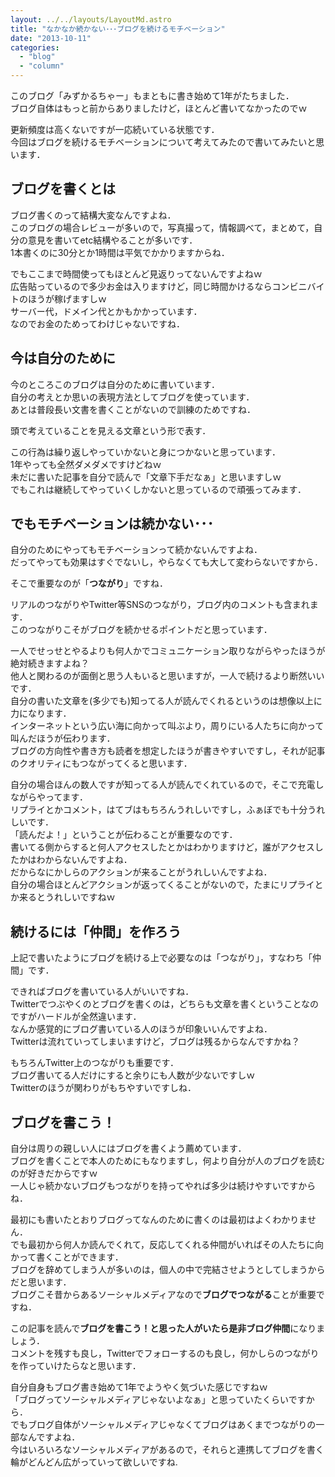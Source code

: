 ```yaml
---
layout: ../../layouts/LayoutMd.astro
title: "なかなか続かない･･･ブログを続けるモチベーション"
date: "2013-10-11"
categories: 
  - "blog"
  - "column"
---
```


このブログ「みずかるちゃー」もまともに書き始めて1年がたちました．  
ブログ自体はもっと前からありましたけど，ほとんど書いてなかったのでｗ

更新頻度は高くないですが一応続いている状態です．  
今回はブログを続けるモチベーションについて考えてみたので書いてみたいと思います．

## ブログを書くとは

ブログ書くのって結構大変なんですよね．  
このブログの場合レビューが多いので，写真撮って，情報調べて，まとめて，自分の意見を書いてetc結構やることが多いです．  
1本書くのに30分とか1時間は平気でかかりますからね．

でもここまで時間使ってもほとんど見返りってないんですよねｗ  
広告貼っているので多少お金は入りますけど，同じ時間かけるならコンビニバイトのほうが稼げますしｗ  
サーバー代，ドメイン代とかもかかっています．  
なのでお金のためってわけじゃないですね．

## 今は自分のために

今のところこのブログは自分のために書いています．  
自分の考えとか思いの表現方法としてブログを使っています．   
あとは普段長い文書を書くことがないので訓練のためですね．

頭で考えていることを見える文章という形で表す．

この行為は繰り返しやっていかないと身につかないと思っています．  
1年やっても全然ダメダメですけどねｗ  
未だに書いた記事を自分で読んで「文章下手だなぁ」と思いますしｗ  
でもこれは継続してやっていくしかないと思っているので頑張ってみます．

## でもモチベーションは続かない･･･

自分のためにやってもモチベーションって続かないんですよね．  
だってやっても効果はすぐでないし，やらなくても大して変わらないですから．

そこで重要なのが「**つながり**」ですね．

リアルのつながりやTwitter等SNSのつながり，ブログ内のコメントも含まれます．  
このつながりこそがブログを続かせるポイントだと思っています．

一人でせっせとやるよりも何人かでコミュニケーション取りながらやったほうが絶対続きますよね？  
他人と関わるのが面倒と思う人もいると思いますが，一人で続けるより断然いいです．  
自分の書いた文章を(多少でも)知ってる人が読んでくれるというのは想像以上に力になります．  
インターネットという広い海に向かって叫ぶより，周りにいる人たちに向かって叫んだほうが伝わります．  
ブログの方向性や書き方も読者を想定したほうが書きやすいですし，それが記事のクオリティにもつながってくると思います．

自分の場合ほんの数人ですが知ってる人が読んでくれているので，そこで充電しながらやってます．  
リプライとかコメント，はてブはもちろんうれしいですし，ふぁぼでも十分うれしいです．  
「読んだよ！」ということが伝わることが重要なのです．  
書いてる側からすると何人アクセスしたとかはわかりますけど，誰がアクセスしたかはわからないんですよね．  
だからなにかしらのアクションが来ることがうれしいんですよね．  
自分の場合ほとんどアクションが返ってくることがないので，たまにリプライとか来るとうれしいですねｗ

## 続けるには「仲間」を作ろう

上記で書いたようにブログを続ける上で必要なのは「つながり」，すなわち「仲間」です．

できればブログを書いている人がいいですね．  
Twitterでつぶやくのとブログを書くのは，どちらも文章を書くということなのですがハードルが全然違います．  
なんか感覚的にブログ書いている人のほうが印象いいんですよね．  
Twitterは流れていってしまいますけど，ブログは残るからなんですかね？

もちろんTwitter上のつながりも重要です．  
ブログ書いてる人だけにすると余りにも人数が少ないですしｗ  
Twitterのほうが関わりがもちやすいですしね．

## ブログを書こう！

自分は周りの親しい人にはブログを書くよう薦めています．  
ブログを書くことで本人のためにもなりますし，何より自分が人のブログを読むのが好きだからですｗ  
一人じゃ続かないブログもつながりを持ってやれば多少は続けやすいですからね．

最初にも書いたとおりブログってなんのために書くのは最初はよくわかりません．  
でも最初から何人か読んでくれて，反応してくれる仲間がいればその人たちに向かって書くことができます．  
ブログを辞めてしまう人が多いのは，個人の中で完結させようとしてしまうからだと思います．  
ブログこそ昔からあるソーシャルメディアなので**ブログでつながる**ことが重要ですね．

この記事を読んで**ブログを書こう！**と思った人がいたら是非**ブログ仲間**になりましょう．  
コメントを残すも良し，Twitterでフォローするのも良し，何かしらのつながりを作っていけたらなと思います．

自分自身もブログ書き始めて1年でようやく気づいた感じですねｗ  
「ブログってソーシャルメディアじゃないよなぁ」と思っていたくらいですから．  
でもブログ自体がソーシャルメディアじゃなくてブログはあくまでつながりの一部なんですよね．  
今はいろいろなソーシャルメディアがあるので，それらと連携してブログを書く輪がどんどん広がっていって欲しいですね.
